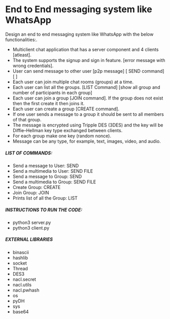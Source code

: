 # End to End messaging system like WhatsApp

Design an end to end messaging system like WhatsApp with the below functionalities:.
- Multiclient chat application that has a server component and 4 clients [atleast].
- The system supports the signup and sign in feature. [error message with wrong credentials].
- User can send message to other user [p2p message] [ SEND command] [<SEND> <USERNAME> <MESSAGE>]
- Each user can join multiple chat rooms (groups) at a time.
- Each user can list all the groups. [LIST Command] [show all group and number of participants in each group]
- Each user can join a group [JOIN command]. If the group does not exist then the first create it then joins it.
- Each user can create a group [CREATE command].
- If one user sends a message to a group it should be sent to all members of that group.
- The message is encrypted using Tripple DES (3DES) and the key will be Diffie–Hellman key type exchanged between clients.
- For each group make one key (random nonce).
- Message can be any type, for example, text, images, video, and audio.

##### LIST OF COMMANDS:
- Send a message to User: SEND <USERNAME> <MESSAGE>
- Send a multimedia to User: SEND FILE <USERNAME> <MESSAGE>
- Send a message to Group: SEND <GROUPNAME> <MESSAGE>
- Send a multimedia to Group: SEND FILE <GROUPNAME> <MESSAGE>
- Create Group: CREATE <GROUPNAME>
- Join Group: JOIN <GROUPNAME>
- Prints list of all the Group: LIST

##### INSTRUCTIONS TO RUN THE CODE:
- python3 server.py
- python3 client.py

##### EXTERNAL LIBRARIES 
- binascii
- hashlib
- socket
- Thread
- DES3
- nacl.secret
- nacl.utils
- nacl.pwhash
- os
- pyDH
- sys
- base64

